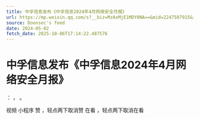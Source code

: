 ```yaml
---
title: 中孚信息发布《中孚信息2024年4月网络安全月报》
url: https://mp.weixin.qq.com/s?__biz=MzAxMjE1MDY0NA==&mid=2247507915&idx=2&sn=d44b64caeebef02a6008348ac4657b3f
source: Doonsec's feed
date: 2024-05-02
fetch_date: 2025-10-06T17:14:22.487576
---
```


# 中孚信息发布《中孚信息2024年4月网络安全月报》

：
，
。

视频
小程序
赞
，轻点两下取消赞
在看
，轻点两下取消在看